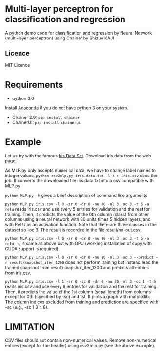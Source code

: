 Multi-layer perceptron for classification and regression
=============
A python demo code for classification and regression
by Neural Network (multi-layer perceptron) using Chainer
by Shizuo KAJI

## Licence
MIT Licence

# Requirements
- python 3.6

Install [Anaconda](https://www.anaconda.com/download/)
 if you do not have python 3 on your system.

- Chainer 2.0:  `pip install chainer`
- ChainerUI: `pip install chainerui`

# Example
Let us try with the famous [Iris Data Set](https://archive.ics.uci.edu/ml/datasets/iris).
Download iris.data from the web page.

As MLP.py only accepts numerical data, we have to change label names
to integer values.
`python csv2mlp.py iris.data.txt -l 4 > iris.csv`
does the job. It converts the downloaded file iris.data.txt into a csv compatible with MLP.py

`python MLP.py -h`
gives a brief description of command line arguments

`python MLP.py iris.csv -l 0 -sr 0 -dr 0 -nu 80 -nl 3 -oc 3 -t 5 -a relu`
reads iris.csv and use every 5 entries for validation and the rest for training.
Then, it predicts the value of the 0th column (class)
from other columns using a neural network with 80 units times 5 hidden layers,
and with ReLU as an activation function.
Note that there are three classes in the dataset so -oc 3.
The result is recorded in the file result/nn-out.csv.

`python MLP.py iris.csv -l 0 -sr 0 -dr 0 -nu 80 -nl 3 -oc 3 -t 5 -a relu -g 0`
same as above but with GPU (working installation of cupy with CUDA support is required).

`python MLP.py iris.csv -l 0 -sr 0 -dr 0 -nu 80 -nl 3 -oc 3 --predict -r result/snapshot_iter_1200`
does not perform training but instead read the trained snapshot from result/snapshot_iter_1200
and predicts all entries from iris.csv.

`python MLP.py iris.csv -l 1 -sr 0 -sc 0 -dr 0 -nu 80 -nl 3 -oc 1 -t 6`
reads iris.csv and use every 6 entries for validation and the rest for training.
Then, it predicts the value of the 1st column (sepal length)
from columns except for 0th (specified by -sc) and 1st.
It plots a graph with matplotlib.
The column indices excluded from training and prediction are specified with -sc
(e.g., -sc 1 3 4 8).

# LIMITATION
CSV files should not contain non-numerical values.
Remove non-numerical entries (except for the header) using csv2mlp.py
(see the above example).
